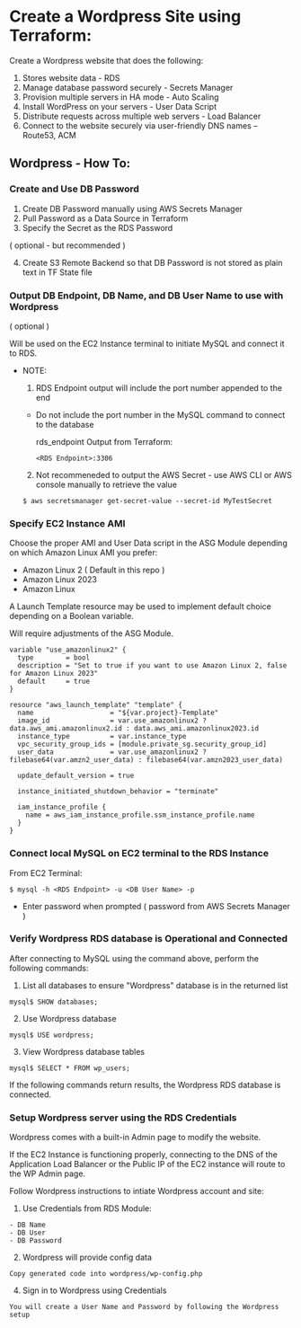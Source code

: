 # Create a Wordpress Site using Terraform:

Create a Wordpress website that does the following:

1. Stores website data - RDS
2. Manage database password securely - Secrets Manager
3. Provision multiple servers in HA mode - Auto Scaling
4. Install WordPress on your servers - User Data Script
5. Distribute requests across multiple web servers - Load Balancer
6. Connect to the website securely via user-friendly DNS names – Route53, ACM

## Wordpress - How To:

### Create and Use DB Password

1. Create DB Password manually using AWS Secrets Manager
2. Pull Password as a Data Source in Terraform
3. Specify the Secret as the RDS Password

  ( optional - but recommended )

4. Create S3 Remote Backend so that DB Password is not stored as plain text in TF State file

### Output DB Endpoint, DB Name, and DB User Name to use with Wordpress

( optional ) 

Will be used on the EC2 Instance terminal to initiate MySQL and connect it to RDS.

* NOTE: 
  1. RDS Endpoint output will include the port number appended to the end
     
  * Do not include the port number in the MySQL command to connect to the database
  
    rds_endpoint Output from Terraform:
    ```
    <RDS Endpoint>:3306
    ```
  
  2. Not recommeneded to output the AWS Secret - use AWS CLI or AWS console manually to retrieve the value
    ```
    $ aws secretsmanager get-secret-value --secret-id MyTestSecret
    ```

### Specify EC2 Instance AMI

Choose the proper AMI and User Data script in the ASG Module depending on which Amazon Linux AMI you prefer:
* Amazon Linux 2 ( Default in this repo )
* Amazon Linux 2023
* Amazon Linux

A Launch Template resource may be used to implement default choice depending on a Boolean variable.

Will require adjustments of the ASG Module.
```
variable "use_amazonlinux2" {
  type        = bool
  description = "Set to true if you want to use Amazon Linux 2, false for Amazon Linux 2023"
  default     = true
}

resource "aws_launch_template" "template" {
  name                   = "${var.project}-Template"
  image_id               = var.use_amazonlinux2 ? data.aws_ami.amazonlinux2.id : data.aws_ami.amazonlinux2023.id
  instance_type          = var.instance_type
  vpc_security_group_ids = [module.private_sg.security_group_id]
  user_data              = var.use_amazonlinux2 ? filebase64(var.amzn2_user_data) : filebase64(var.amzn2023_user_data)

  update_default_version = true

  instance_initiated_shutdown_behavior = "terminate"

  iam_instance_profile {
    name = aws_iam_instance_profile.ssm_instance_profile.name
  }
}
```

### Connect local MySQL on EC2 terminal to the RDS Instance

From EC2 Terminal:
```
$ mysql -h <RDS Endpoint> -u <DB User Name> -p
```
* Enter password when prompted ( password from AWS Secrets Manager )

### Verify Wordpress RDS database is Operational and Connected

After connecting to MySQL using the command above, perform the following commands:
1. List all databases to ensure "Wordpress" database is in the returned list
```
mysql$ SHOW databases;
```
2. Use Wordpress database
```
mysql$ USE wordpress;
```
3. View Wordpress database tables
```
mysql$ SELECT * FROM wp_users;
```

If the following commands return results, the Wordpress RDS database is connected.

### Setup Wordpress server using the RDS Credentials

Wordpress comes with a built-in Admin page to modify the website. 

If the EC2 Instance is functioning properly, connecting to the DNS of the Application Load Balancer or the Public IP of the EC2 instance will route to the WP Admin page.

Follow Wordpress instructions to intiate Wordpress account and site:
  1. Use Credentials from RDS Module:

    - DB Name
    - DB User
    - DB Password

  2. Wordpress will provide config data
     
    Copy generated code into wordpress/wp-config.php

  4. Sign in to Wordpress using Credentials
     
    You will create a User Name and Password by following the Wordpress setup
